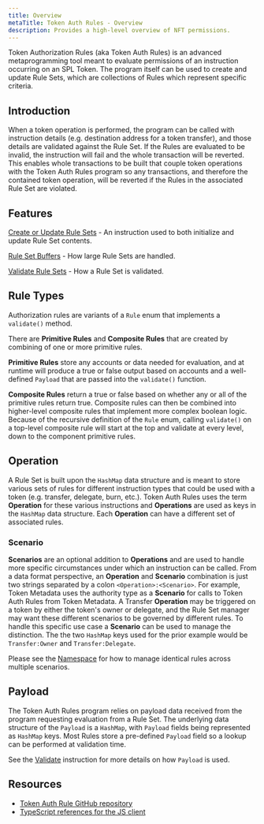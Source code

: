 ```yaml
---
title: Overview
metaTitle: Token Auth Rules - Overview
description: Provides a high-level overview of NFT permissions.
---
```

Token Authorization Rules (aka Token Auth Rules) is an advanced metaprogramming tool meant to evaluate permissions of an instruction occurring on an SPL Token. The program itself can be used to create and update Rule Sets, which are collections of Rules which represent specific criteria.

## Introduction
When a token operation is performed, the program can be called with instruction details (e.g. destination address for a token transfer), and those details are validated against the Rule Set. If the Rules are evaluated to be invalid, the instruction will fail and the whole transaction will be reverted. This enables whole transactions to be built that couple token operations with the Token Auth Rules program so any transactions, and therefore the contained token operation, will be reverted if the Rules in the associated Rule Set are violated.

## Features

[Create or Update Rule Sets](/token-auth-rules/create-or-update) - An instruction used to both initialize and update Rule Set contents.

[Rule Set Buffers](/token-auth-rules/buffers) - How large Rule Sets are handled.

[Validate Rule Sets](/token-auth-rules/validate) - How a Rule Set is validated.

## Rule Types
Authorization rules are variants of a `Rule` enum that implements a `validate()` method.

There are **Primitive Rules** and **Composite Rules** that are created by combining of one or more primitive rules.

**Primitive Rules** store any accounts or data needed for evaluation, and at runtime will produce a true or false output based on accounts and a well-defined `Payload` that are passed into the `validate()` function.

**Composite Rules** return a true or false based on whether any or all of the primitive rules return true.  Composite rules can then be combined into higher-level composite rules that implement more complex boolean logic.  Because of the recursive definition of the `Rule` enum, calling `validate()` on a top-level composite rule will start at the top and validate at every level, down to the component primitive rules.

## Operation
A Rule Set is built upon the `HashMap` data structure and is meant to store various sets of rules for different instruction types that could be used with a token (e.g. transfer, delegate, burn, etc.). Token Auth Rules uses the term **Operation** for these various instructions and **Operations** are used as keys in the `HashMap` data structure. Each **Operation** can have a different set of associated rules.

### Scenario
**Scenarios** are an optional addition to **Operations** and are used to handle more specific circumstances under which an instruction can be called. From a data format perspective, an **Operation** and **Scenario** combination is just two strings separated by a colon `<Operation>:<Scenario>`. For example, Token Metadata uses the authority type as a **Scenario** for calls to Token Auth Rules from Token Metadata. A Transfer **Operation** may be triggered on a token by either the token's owner or delegate, and the Rule Set manager may want these different scenarios to be governed by different rules. To handle this specific use case a **Scenario** can be used to manage the distinction. The the two `HashMap` keys used for the prior example would be `Transfer:Owner` and `Transfer:Delegate`.

Please see the [Namespace](/token-auth-rules/primitive-rules/namespace) for how to manage identical rules across multiple scenarios.

## Payload
The Token Auth Rules program relies on payload data received from the program requesting evaluation from a Rule Set. The underlying data structure of the `Payload` is a `HashMap`, with `Payload` fields being represented as `HashMap` keys. Most Rules store a pre-defined `Payload` field so a lookup can be performed at validation time.

See the [Validate](/token-auth-rules/validate) instruction for more details on how `Payload` is used.

## Resources

- [Token Auth Rule GitHub repository](https://github.com/metaplex-foundation/mpl-token-auth-rules)
- [TypeScript references for the JS client](https://mpl-token-auth-rules.typedoc.metaplex.com/)
